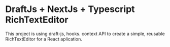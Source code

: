 # DraftJs + NextJs + Typescript RichTextEditor

This project is using draft-js, hooks. context API to create a simple, reusable RichTextEditor for a React aplication.
